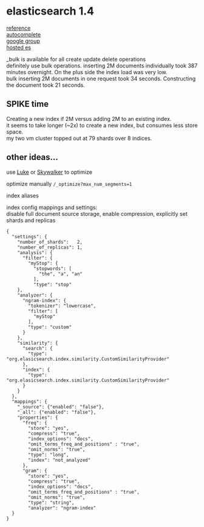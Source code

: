 elasticsearch 1.4
=================

[reference](http://www.elasticsearch.org/guide/en/elasticsearch/reference/current/index.html)  
[autocomplete](http://www.elasticsearch.org/blog/you-complete-me/)  
[google group](https://groups.google.com/forum/?fromgroups#!forum/elasticsearch)  
[hosted es](https://qbox.io/)  

_bulk is available for all create update delete operations  
definitely use bulk operations. inserting 2M documents individually took 387 minutes overnight. On the plus side the index load was very low.  
bulk inserting 2M documents in one request took 34 seconds. Constructing the document took 21 seconds.  

SPIKE time
----------
 Creating a new index if 2M versus adding 2M to an existing index.  
it seems to take longer (~2x) to create a new index, but consumes less store space.  
my two vm cluster topped out at 79 shards over 8 indices.  

other ideas...  
-----------
use [Luke](https://code.google.com/p/luke/) 
or [Skywalker](https://www.google.com/url?q=https%3A%2F%2Fgithub.com%2Fjprante%2Felasticsearch-skywalker%23readme&sa=D&sntz=1&usg=AFQjCNEz6THdr8bohLv1ewqvIg0CQxC12A) 
to optimize   

optimize manually 
```/_optimize?max_num_segments=1```

index aliases  

index config mappings and settings:  
disable full document source storage, 
enable compression, 
explicitly set shards and replicas 
```  
{
  "settings": {
    "number_of_shards":   2,
    "number_of_replicas": 1,
    "analysis": {
      "filter": {
        "myStop": {
          "stopwords": [
            "the", "a", "an"
          ],
          "type": "stop"
    },
    "analyzer": {
      "ngram-index": {
        "tokenizer": "lowercase",
        "filter": [
          "myStop"
        ],
        "type": "custom"
      }
    },
    "similarity": {
      "search": {
        "type": "org.elasicsearch.index.similarity.CustomSimilarityProvider"
      },
      "index": {
        "type": "org.elasicsearch.index.similarity.CustomSimilarityProvider"
      }
    }
  },
  "mappings": {               
    "_source": {"enabled": "false"},
    "_all": {"enabled": "false"},
    "properties": {
      "freq": {
        "store": "yes",
        "compress": "true",
        "index_options": "docs",
        "omit_terms_freq_and_positions" : "true",
        "omit_norms": "true",
        "type": "long",
        "index": "not_analyzed"
      },
      "gram": {
        "store": "yes",
        "compress": "true",
        "index_options": "docs",
        "omit_terms_freq_and_positions" : "true",
        "omit_norms": "true",
        "type": "string",
        "analyzer": "ngram-index"
  }
}
```
